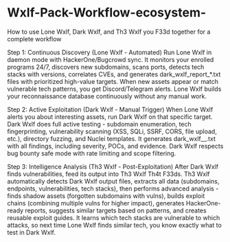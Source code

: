# Wxlf-Pack-Workflow-ecosystem-
How to use Lone Wxlf, Dark Wxlf, and Th3 Wxlf you F33d together for a complete workflow


Step 1: Continuous Discovery (Lone Wxlf - Automated)
Run Lone Wxlf in daemon mode with HackerOne/Bugcrowd sync. It monitors your enrolled programs 24/7, discovers new subdomains, scans ports, detects tech stacks with versions, correlates CVEs, and generates dark_wxlf_report_*.txt files with prioritized high-value targets. When new assets appear or match vulnerable tech patterns, you get Discord/Telegram alerts. Lone Wxlf builds your reconnaissance database continuously without any manual work.

Step 2: Active Exploitation (Dark Wxlf - Manual Trigger)
When Lone Wxlf alerts you about interesting assets, run Dark Wxlf on that specific target. Dark Wxlf does full active testing - subdomain enumeration, tech fingerprinting, vulnerability scanning (XSS, SQLi, SSRF, CORS, file upload, etc.), directory fuzzing, and Nuclei templates. It generates dark_wxlf_<target>_<timestamp>.txt with all findings, including severity, POCs, and evidence. Dark Wxlf respects bug bounty safe mode with rate limiting and scope filtering.

Step 3: Intelligence Analysis (Th3 Wxlf - Post-Exploitation)
After Dark Wxlf finds vulnerabilities, feed its output into Th3 Wxlf Th4t F33ds. Th3 Wxlf automatically detects Dark Wxlf output files, extracts all data (subdomains, endpoints, vulnerabilities, tech stacks), then performs advanced analysis - finds shadow assets (forgotten subdomains with vulns), builds exploit chains (combining multiple vulns for higher impact), generates HackerOne-ready reports, suggests similar targets based on patterns, and creates reusable exploit guides. It learns which tech stacks are vulnerable to which attacks, so next time Lone Wxlf finds similar tech, you know exactly what to test in Dark Wxlf.

